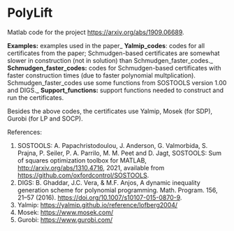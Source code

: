 # PolyLift
Matlab code for the project https://arxiv.org/abs/1909.06689. 

**Examples:** examples used in the paper_
**Yalmip_codes**: codes for all certificates from the paper;  Schmudgen-based certificates are somewhat slower in construction (not in solution) than Schmudgen_faster_codes._
**Schmudgen_faster_codes:** codes for Schmudgen-based certificates with faster construction times (due to faster polynomial multplication). Schmudgen_faster_codes use some functions from SOSTOOLS version 1.00 and DIGS._
**Support_functions:** support functions needed to construct and run the certificates. 

Besides the above codes, the certificates use Yalmip, Mosek (for SDP), Gurobi (for LP and SOCP).  

References:
1.  SOSTOOLS: A. Papachristodoulou, J. Anderson, G. Valmorbida, S. Prajna, P. Seiler, P. A. Parrilo, M. M. Peet and D. Jagt, SOSTOOLS: Sum of squares optimization toolbox for MATLAB, http://arxiv.org/abs/1310.4716, 2021, available from https://github.com/oxfordcontrol/SOSTOOLS.
2. DIGS: B. Ghaddar, J.C. Vera, & M.F. Anjos, A dynamic inequality generation scheme for polynomial programming. Math. Program. 156, 21–57 (2016). https://doi.org/10.1007/s10107-015-0870-9.
3.  Yalmip: https://yalmip.github.io/reference/lofberg2004/
4.  Mosek: https://www.mosek.com/
5.  Gurobi: https://www.gurobi.com/
